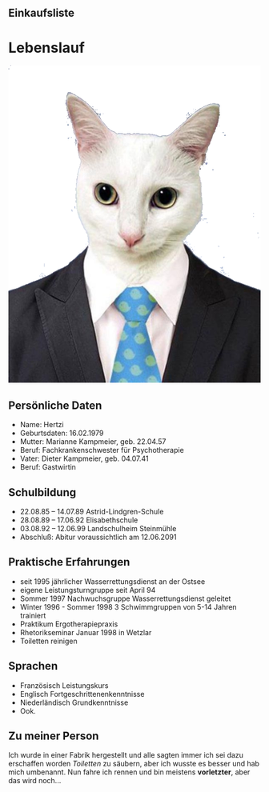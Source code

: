 ## Einkaufsliste



# Lebenslauf

![Profilbild](https://github.com/Goukart/Einkaufsliste/blob/Branch_6/funny-cat-with-business-suit1.png "Roswita Kampmeier")

## Persönliche Daten 

+ Name:	Hertzi
+ Geburtsdaten:	16.02.1979
+ Mutter:	Marianne Kampmeier, geb. 22.04.57 
+ Beruf: Fachkrankenschwester für Psychotherapie
+ Vater:	Dieter Kampmeier, geb. 04.07.41 
+ Beruf: Gastwirtin



## Schulbildung

- 22.08.85 – 14.07.89	Astrid-Lindgren-Schule
- 28.08.89 – 17.06.92	Elisabethschule
- 03.08.92 – 12.06.99	Landschulheim Steinmühle
- Abschluß: Abitur voraussichtlich am 12.06.2091



## Praktische Erfahrungen

* seit 1995 jährlicher Wasserrettungsdienst an der Ostsee 
* eigene Leistungsturngruppe seit April 94
* Sommer 1997 Nachwuchsgruppe Wasserrettungsdienst geleitet
* Winter 1996 - Sommer 1998 3 Schwimmgruppen von 5-14 Jahren trainiert
* Praktikum Ergotherapiepraxis
* Rhetorikseminar Januar 1998 in Wetzlar
* Toiletten reinigen



## Sprachen

- Französisch Leistungskurs
- Englisch Fortgeschrittenenkenntnisse
- Niederländisch Grundkenntnisse
- Ook.

## Zu meiner Person
Ich wurde in einer Fabrik hergestellt und alle sagten immer ich sei dazu erschaffen worden *Toiletten* zu säubern, aber ich wusste es
besser und hab mich umbenannt. Nun fahre ich rennen und bin meistens **vorletzter**, aber das wird noch...
